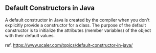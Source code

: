 ## Default Constructors in Java
A default constructor in Java is created by the compiler when you don't explicitly provide a constructor for a class. The purpose of the default constructor is to initialize the attributes (member variables) of the object with their default values.  

ref. https://www.scaler.com/topics/default-constructor-in-java/


